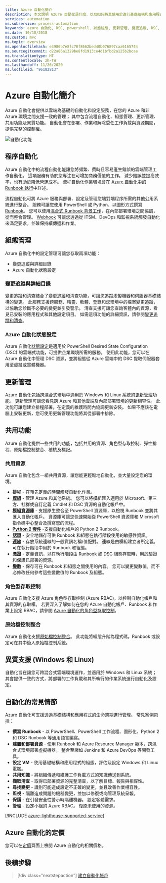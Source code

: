 ```yaml
---
title: Azure 自動化簡介
description: 本文說明 Azure 自動化是什麼，以及如何將其使用於進行基礎結構和應用程式的生命週期自動化。
services: automation
ms.subservice: process-automation
keywords: azure 自動化, DSC, powershell, 狀態組態, 更新管理, 變更追蹤, DSC, 清查, Runbook, python, 圖形
ms.date: 10/18/2018
ms.custom: mvc
ms.topic: overview
ms.openlocfilehash: e3986b7e8fc70f8662bed40b076897caa6165744
ms.sourcegitcommit: d22a86a1329be8fd1913ce4d1bfbd2a125b2bcae
ms.translationtype: HT
ms.contentlocale: zh-TW
ms.lasthandoff: 11/26/2020
ms.locfileid: "96182813"
---
```

# <a name="an-introduction-to-azure-automation"></a>Azure 自動化簡介

Azure 自動化會提供以雲端為基礎的自動化和設定服務，在您的 Azure 和非 Azure 環境之間支援一致的管理； 其中包含流程自動化、組態管理、更新管理、共用功能及異質功能。 自動化會在部署、作業和解除委任工作負載與資源期間，提供完整的控制權。

![自動化功能](media/automation-overview/automation-overview.png)

## <a name="process-automation"></a>程序自動化

Azure 自動化中的流程自動化能讓您將頻繁、費時且容易產生錯誤的雲端管理工作自動化。 這項服務有助於您專注在可增加商務價值的工作。 減少錯誤並提高效率，也有助於降低營運成本。 流程自動化作業環境會在 [Azure 自動化中的 Runbook 執行](automation-runbook-execution.md)中詳述。

流程自動化可將 Azure 服務與部署、設定及管理您端對端程序所需的其他公用系統進行整合。 服務可讓您使用 PowerShell 或 Python，以圖形方式撰寫 [Runbook](automation-runbook-types.md)。 您可以使用[混合式 Runbook 背景工作](automation-hybrid-runbook-worker.md)，在內部部署環境之間協調，從而整合管理。 [Webhook](automation-webhooks.md) 可讓您透過從 ITSM、DevOps 和監視系統觸發自動化來滿足要求，並確保持續傳遞和作業。 

## <a name="configuration-management"></a>組態管理

Azure 自動化中的設定管理可讓您存取兩項功能：

* 變更追蹤與詳細目錄
* Azure 自動化狀態設定

### <a name="change-tracking-and-inventory"></a>變更追蹤與詳細目錄

變更追蹤和清查結合了變更追蹤和清查功能，可讓您追蹤虛擬機器和伺服器基礎結構的變更。 此服務支援跨服務、精靈、軟體、登錄和您環境中的檔案變更追蹤，以協助您診斷不必要的變更並引發警示。 清查支援可讓您查詢客體內的資源，看見已安裝的應用程式和其他設定項目。 如需這項功能的詳細資訊，請參閱[變更追蹤和清查](change-tracking/overview.md)。

### <a name="azure-automation-state-configuration"></a>Azure 自動化狀態設定

Azure 自動化[狀態設定](automation-dsc-overview.md)是適用於 PowerShell Desired State Configuration (DSC) 的雲端式功能，可提供企業環境所需的服務。 使用此功能，您可以在 Azure 自動化中管理 DSC 資源，並將組態從 Azure 雲端中的 DSC 提取伺服器套用至虛擬或實體機器。 

## <a name="update-management"></a>更新管理

Azure 自動化包括跨混合式環境中適用於 Windows 和 Linux 系統的[更新管理](./update-management/overview.md)功能。 更新管理可讓您看見跨 Azure 和其他雲端及內部部署環境的更新相容性。 此功能可讓您建立排程部署，在定義的維護時間內協調更新安裝。 如果不應該在電腦上安裝更新，您可使用更新管理功能將其從部署中排除。

## <a name="shared-capabilities"></a>共用功能

Azure 自動化提供一些共用的功能，包括共用的資源、角色型存取控制、彈性排程、原始檔控制整合、稽核及標記。

### <a name="shared-resources"></a><a name="shared-resources"></a>共用資源

Azure 自動化包含一組共用資源，讓您能更輕鬆地自動化，並大量設定您的環境。

* **[排程](./shared-resources/schedules.md)** - 在預先定義的時間觸發自動化作業。
* **[模組](./shared-resources/modules.md)** - 管理 Azure 和其他系統。 您可以將模組匯入適用於 Microsoft、第三方、社群或自訂定義 Cmdlet 和 DSC 資源的自動化帳戶中。
* **[模組資源庫](automation-runbook-gallery.md)** - 支援原生整合至 PowerShell 資源庫，以檢視 Runbook 並將其匯入自動化帳戶。 資源庫可讓您快速開始從 PowerShell 資源庫和 Microsoft 指令碼中心整合及撰寫您的流程。
* **[Python 2 套件](python-packages.md)** -支援自動化帳戶的 Python 2 Runbook。
* **[認證](./shared-resources/credentials.md)** - 安全地儲存可供 Runbook 和組態在執行階段使用的敏感性資訊。
* **[連線](automation-connections.md)** - 存放系統連線的一般資訊名稱/值配對。 連線是由模組建立者所定義，可在執行階段中用於 Runbook 和組態。
* **[憑證](./shared-resources/certificates.md)** - 定義資訊，以在執行階段由 Runbook 或 DSC 組態存取時，用於驗證和保護已部署的資源。 
* **[變數](./shared-resources/variables.md)** - 保存可在 Runbook 和組態之間使用的內容。 您可以變更變數值，而不必修改任何參考這些變數值的 Runbook 及組態。

### <a name="role-based-access-control"></a>角色型存取控制

Azure 自動化支援 Azure 角色型存取控制 (Azure RBAC)，以控制自動化帳戶和其資源的存取權。 若要深入了解如何在您的 Azure 自動化帳戶、Runbook 和作業上設定 RBAC，請參閱 [Azure 自動化的角色型存取控制](automation-role-based-access-control.md)。

### <a name="source-control-integration"></a>原始檔控制整合

Azure 自動化支援[原始檔控制整合](source-control-integration.md)。 此功能將組態升階為程式碼，Runbook 或設定可在其中簽入原始檔控制系統。

## <a name="heterogeneous-support-windows-and-linux"></a>異質支援 (Windows 和 Linux)

自動化旨在讓您可跨混合式雲端環境運作，並適用於 Windows 和 Linux 系統； 其會提供一致的方式，將部署的工作負載和其所執行的作業系統進行自動化及設定。

## <a name="common-scenarios-for-automation"></a>自動化的常見情節

Azure 自動化可支援透過基礎結構和應用程式的生命週期進行管理。 常見案例包括：

* **撰寫 Runbook** - 以 PowerShell、PowerShell 工作流程、圖形化、Python 2 和 DSC Runbook 等通用語言編寫。 
* **建置和部署資源** - 使用 Runbook 和 Azure Resource Manager 範本，跨混合式環境部署虛擬機器。 整合至諸如 Jenkins 和 Azure DevOps 等開發工具。
* **設定 VM** - 使用基礎結構和應用程式的組態，評估及設定 Windows 和 Linux 電腦。
* **共用知識** - 將組織傳遞和維護工作負載方式的知識傳送到系統。 
* **擷取清查** - 取得已部署資源的完整清查，以了解目標、報告與相容性。 
* **尋找變更** - 識別可能造成設定不正確的變更，並且改善作業相容性。
* **監視** - 隔離造成問題的機器變更，並加以修復或向管理系統呈報。
* **保護** - 在引發安全性警示時隔離機器。 設定客體需求。
* **管理** - 設定小組的 Azure RBAC。 復原未使用的資源。

[!INCLUDE [azure-lighthouse-supported-service](../../includes/azure-lighthouse-supported-service.md)]

## <a name="pricing-for-azure-automation"></a>Azure 自動化的定價

您可以在[定價](https://azure.microsoft.com/pricing/details/automation/)頁面上檢閱 Azure 自動化的相關價格。

## <a name="next-steps"></a>後續步驟

> [!div class="nextstepaction"]
> [建立自動化帳戶](automation-quickstart-create-account.md)